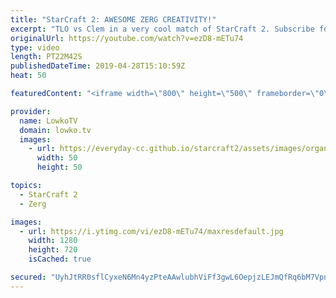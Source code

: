 ```yaml
---
title: "StarCraft 2: AWESOME ZERG CREATIVITY!"
excerpt: "TLO vs Clem in a very cool match of StarCraft 2. Subscribe for more videos: http://lowko.tv/youtube More StarCraft 2: https://youtu.be/yBVaZ-ZU26w  TLO decides to do TLO things and plays a super creative style of Zerg. He likes to play strategies that are uncommon. However, Clem is known for his stellar"
originalUrl: https://youtube.com/watch?v=ezD8-mETu74
type: video
length: PT22M42S
publishedDateTime: 2019-04-28T15:10:59Z
heat: 50

featuredContent: "<iframe width=\"800\" height=\"500\" frameborder=\"0\" src=\"https://www.youtube.com/embed/ezD8-mETu74\" allow=\"accelerometer; autoplay; encrypted-media; gyroscope; picture-in-picture\" allowfullscreen></iframe>"

provider:
  name: LowkoTV
  domain: lowko.tv
  images:
    - url: https://everyday-cc.github.io/starcraft2/assets/images/organizations/lowko.tv-50x50.jpg
      width: 50
      height: 50

topics:
  - StarCraft 2
  - Zerg

images:
  - url: https://i.ytimg.com/vi/ezD8-mETu74/maxresdefault.jpg
    width: 1280
    height: 720
    isCached: true

secured: "UyhJtRR0sflCyxeN6Mn4yzPteAAwlubhViFf3gwL6OepjzLEJmQfRq6bM7Vpnbb76OQe6ikilDWJ3m+8p/PnU/yLvrea/rNI2FV2m/OB6NV0DuBSyvZ79EISkPKJe1xqsaNuj1PNbVyyNQmA75J4+fHl69R/t5rS2v0p16VxBSokZKiAvJw81EbVJoa2nE1MlW4jHbTbvWl+horXc7m6Yjt9gZcXVCFHDToGT4ESxT8qi+zBrhYcNbqSCBTNWGyVt66ykjDeHW+78zUaBadPvm5HC7FJKEgzdpbNQPvFCWuBEbEuxo2BAp1tLuZNblfTZ4929ucdVDDNDXNhGo7MrnHJaZvxLiSW7WxyhZw4B4BE8pj4fDoqA9qq4TZqmsCOIOZeTu20t7Zha5UldLWro9Na23kAe9a28TM1TNkAXBMl/Y2VsSclT23U3F5KXZTP;xvHbjbwdn16IRrd7wCiQMQ=="
---
```


